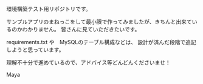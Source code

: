 環境構築テスト用リポジトリです。

サンプルアプリのまねっこをして最小限で作ってみましたが、きちんと出来ているのかわかりません。
皆さんに見ていただきたいです。

requirements.txt や　MySQLのテーブル構成などは、
設計が済んだ段階で追記しようと思っています。

理解不十分で進めているので、アドバイス等どんどんくださいませ！

Maya
